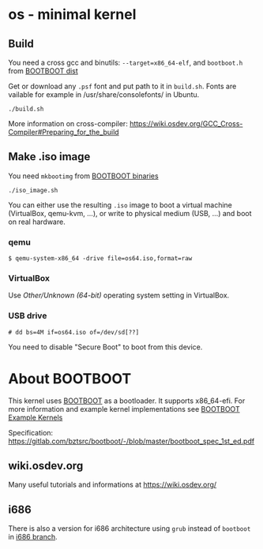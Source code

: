 # os - minimal kernel

## Build
You need a cross gcc and binutils: `--target=x86_64-elf`, and `bootboot.h` from [BOOTBOOT dist](https://gitlab.com/bztsrc/bootboot/-/tree/master/dist)

Get or download any `.psf` font and put path to it in `build.sh`. Fonts are vailable for example in /usr/share/consolefonts/ in Ubuntu.

```
./build.sh
```


More information on cross-compiler: https://wiki.osdev.org/GCC_Cross-Compiler#Preparing_for_the_build

## Make .iso image
You need `mkbootimg` from [BOOTBOOT binaries](https://gitlab.com/bztsrc/bootboot/-/tree/binaries)
```
./iso_image.sh
```

You can either use the resulting `.iso` image to boot a virtual machine (VirtualBox, qemu-kvm, ...), or write to physical medium (USB, ...) and boot on real hardware.

### qemu
```
$ qemu-system-x86_64 -drive file=os64.iso,format=raw
```

### VirtualBox

Use _Other/Unknown (64-bit)_ operating system setting in VirtualBox.

### USB drive
```
# dd bs=4M if=os64.iso of=/dev/sd[??]
```
You need to disable "Secure Boot" to boot from this device.

# About BOOTBOOT
This kernel uses [BOOTBOOT](https://gitlab.com/bztsrc/bootboot) as a bootloader. It supports x86_64-efi.
For more information and example kernel implementations see [BOOTBOOT Example Kernels](https://gitlab.com/bztsrc/bootboot/-/tree/master/mykernel)

Specification: https://gitlab.com/bztsrc/bootboot/-/blob/master/bootboot_spec_1st_ed.pdf

## wiki.osdev.org
Many useful tutorials and informations at https://wiki.osdev.org/

## i686
There is also a version for i686 architecture using `grub` instead of `bootboot` in [i686 branch](https://github.com/JakubSkowron/os/tree/i686).

